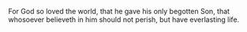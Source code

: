 For God so loved the world, that he gave his only begotten Son, that whosoever believeth in him should not perish, but have everlasting life.
